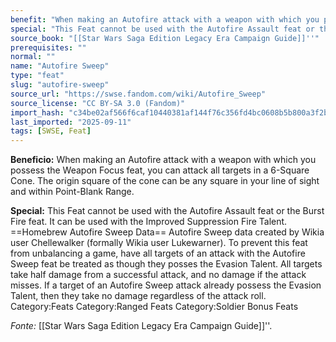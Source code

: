 ```yaml
---
benefit: "When making an Autofire attack with a weapon with which you possess the Weapon Focus feat, you can attack all targets in a 6-Square Cone. The origin square of the cone can be any square in your line of sight and within Point-Blank Range."
special: "This Feat cannot be used with the Autofire Assault feat or the Burst Fire feat. It can be used with the Improved Suppression Fire Talent. ==Homebrew Autofire Sweep Data==  Autofire Sweep data created by Wikia user Chellewalker (formally Wikia user Lukewarner).  To prevent this feat from unbalancing a game, have all targets of an attack with the Autofire Sweep feat be treated as though they posses the Evasion Talent.  All targets take half damage from a successful attack, and no damage if the attack misses. If a target of an Autofire Sweep attack already possess the Evasion Talent, then they take no damage regardless of the attack roll. Category:Feats Category:Ranged Feats Category:Soldier Bonus Feats"
source_book: "[[Star Wars Saga Edition Legacy Era Campaign Guide]]''"
prerequisites: ""
normal: ""
name: "Autofire Sweep"
type: "feat"
slug: "autofire-sweep"
source_url: "https://swse.fandom.com/wiki/Autofire_Sweep"
source_license: "CC BY-SA 3.0 (Fandom)"
import_hash: "c34be02af566f6caf10440381af144f76c356fd4bc0608b5b800a3f2b7c122ec"
last_imported: "2025-09-11"
tags: [SWSE, Feat]
---
```

**Beneficio:** When making an Autofire attack with a weapon with which you possess the Weapon Focus feat, you can attack all targets in a 6-Square Cone. The origin square of the cone can be any square in your line of sight and within Point-Blank Range.

**Special:** This Feat cannot be used with the Autofire Assault feat or the Burst Fire feat. It can be used with the Improved Suppression Fire Talent. ==Homebrew Autofire Sweep Data==  Autofire Sweep data created by Wikia user Chellewalker (formally Wikia user Lukewarner).  To prevent this feat from unbalancing a game, have all targets of an attack with the Autofire Sweep feat be treated as though they posses the Evasion Talent.  All targets take half damage from a successful attack, and no damage if the attack misses. If a target of an Autofire Sweep attack already possess the Evasion Talent, then they take no damage regardless of the attack roll. Category:Feats Category:Ranged Feats Category:Soldier Bonus Feats

*Fonte:* [[Star Wars Saga Edition Legacy Era Campaign Guide]]''.